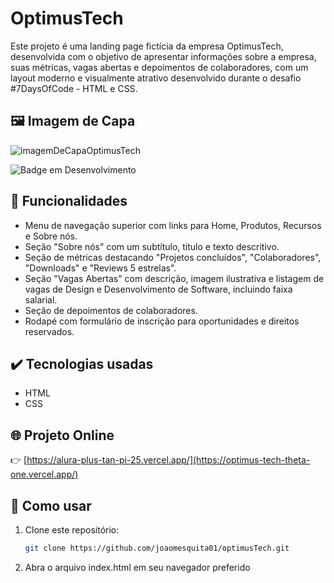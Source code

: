 # OptimusTech

Este projeto é uma landing page fictícia da empresa OptimusTech, desenvolvida com o objetivo de apresentar informações sobre a empresa, suas métricas, vagas abertas e depoimentos de colaboradores, com um layout moderno e visualmente atrativo desenvolvido durante o desafio #7DaysOfCode - HTML e CSS.

## 🖼️ Imagem de Capa

![imagemDeCapaOptimusTech](https://github.com/user-attachments/assets/aa9ce3f5-7261-4b35-9dae-8f61102c19be)

![Badge em Desenvolvimento](https://img.shields.io/badge/STATUS-CONCLU%C3%8DDO-green)

## 🔨 Funcionalidades

- Menu de navegação superior com links para Home, Produtos, Recursos e Sobre nós.
- Seção "Sobre nós" com um subtítulo, título e texto descritivo.
- Seção de métricas destacando "Projetos concluídos", "Colaboradores", "Downloads" e "Reviews 5 estrelas".
- Seção "Vagas Abertas" com descrição, imagem ilustrativa e listagem de vagas de Design e Desenvolvimento de Software, incluindo faixa salarial.
- Seção de depoimentos de colaboradores.
- Rodapé com formulário de inscrição para oportunidades e direitos reservados.

## ✔️ Tecnologias usadas

- HTML
- CSS
  
## 🌐 Projeto Online

👉 [https://alura-plus-tan-pi-25.vercel.app/](https://optimus-tech-theta-one.vercel.app/)

## 🚀 Como usar

1. Clone este repositório:

   ```bash
   git clone https://github.com/joaomesquita01/optimusTech.git

2. Abra o arquivo index.html em seu navegador preferido
